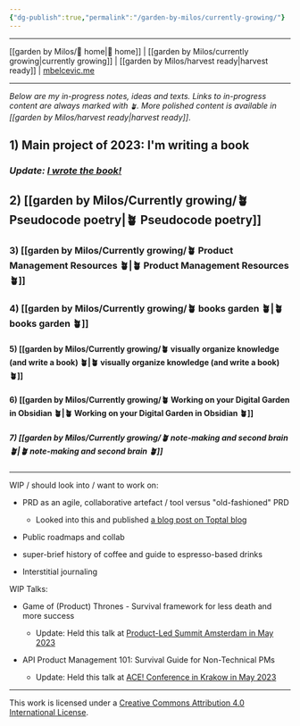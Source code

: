 ```yaml
---
{"dg-publish":true,"permalink":"/garden-by-milos/currently-growing/"}
---
```



---
[[garden by Milos/🏡 home\|🏡 home]] | [[garden by Milos/currently growing\|currently growing]] | [[garden by Milos/harvest ready\|harvest ready]] | [mbelcevic.me](https://mbelcevic.me/) 

---

*Below are my in-progress notes, ideas and texts. 
Links to in-progress content are always marked with `🪴`. 
More polished content is available in [[garden by Milos/harvest ready\|harvest ready]]*.


## 1) Main project of 2023: **I'm writing a book** 
### *Update: [I wrote the book!](https://buildyourway.me/)*

## 2) [[garden by Milos/Currently growing/🪴 Pseudocode poetry\|🪴 Pseudocode poetry]]

### 3) [[garden by Milos/Currently growing/🪴 Product Management Resources 🪴\|🪴 Product Management Resources 🪴]]

### 4) [[garden by Milos/Currently growing/🪴 books garden 🪴\|🪴 books garden 🪴]]

#### 5) [[garden by Milos/Currently growing/🪴 visually organize knowledge (and write a book) 🪴\|🪴 visually organize knowledge (and write a book) 🪴]]

#### 6) [[garden by Milos/Currently growing/🪴 Working on your Digital Garden in Obsidian 🪴\|🪴 Working on your Digital Garden in Obsidian 🪴]]

##### 7) [[garden by Milos/Currently growing/🪴 note-making and second brain 🪴\|🪴 note-making and second brain 🪴]]



---

WIP / should look into / want to work on:
 -   PRD as an agile, collaborative artefact / tool versus "old-fashioned" PRD
	 - Looked into this and published [a blog post on Toptal blog](https://www.toptal.com/product-managers/digital/prd-digital-product-development)
	   

 -   Public roadmaps and collab
 -   super-brief history of coffee and guide to espresso-based drinks
 -   Interstitial journaling

WIP Talks:
- Game of (Product) Thrones - Survival framework for less death and more success
	- Update: Held this talk at [Product-Led Summit Amsterdam in May 2023](https://world.productledalliance.com/location/amsterdam/speaker/milosbelcevic)

- API Product Management 101: Survival Guide for Non-Technical PMs
	- Update: Held this talk at [ACE! Conference in Krakow in May 2023](https://aceconf.com/speaker/388/milos-belcevic)





----
This work is licensed under a [Creative Commons Attribution 4.0 International License](http://creativecommons.org/licenses/by/4.0/).